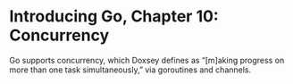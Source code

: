 # Introducing Go, Chapter 10: Concurrency

Go supports concurrency, which Doxsey defines as “[m]aking progress on more than one task simultaneously,” via goroutines and channels.
